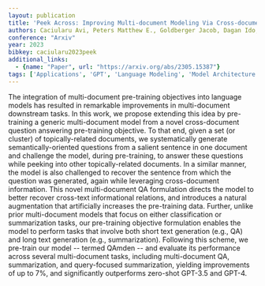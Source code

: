 ```yaml
---
layout: publication
title: 'Peek Across: Improving Multi-document Modeling Via Cross-document Question-answering'
authors: Caciularu Avi, Peters Matthew E., Goldberger Jacob, Dagan Ido, Cohan Arman
conference: "Arxiv"
year: 2023
bibkey: caciularu2023peek
additional_links:
  - {name: "Paper", url: "https://arxiv.org/abs/2305.15387"}
tags: ['Applications', 'GPT', 'Language Modeling', 'Model Architecture', 'RAG', 'Training Techniques']
---
```

The integration of multi-document pre-training objectives into language models has resulted in remarkable improvements in multi-document downstream tasks. In this work, we propose extending this idea by pre-training a generic multi-document model from a novel cross-document question answering pre-training objective. To that end, given a set (or cluster) of topically-related documents, we systematically generate semantically-oriented questions from a salient sentence in one document and challenge the model, during pre-training, to answer these questions while peeking into other topically-related documents. In a similar manner, the model is also challenged to recover the sentence from which the question was generated, again while leveraging cross-document information. This novel multi-document QA formulation directs the model to better recover cross-text informational relations, and introduces a natural augmentation that artificially increases the pre-training data. Further, unlike prior multi-document models that focus on either classification or summarization tasks, our pre-training objective formulation enables the model to perform tasks that involve both short text generation (e.g., QA) and long text generation (e.g., summarization). Following this scheme, we pre-train our model -- termed QAmden -- and evaluate its performance across several multi-document tasks, including multi-document QA, summarization, and query-focused summarization, yielding improvements of up to 7&#37;, and significantly outperforms zero-shot GPT-3.5 and GPT-4.
